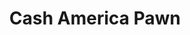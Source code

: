 ---
title: "Cash America Pawn"
url: /chicago/cash-america-pawn-north-pulaski-road/
shop: pawnbroker
---